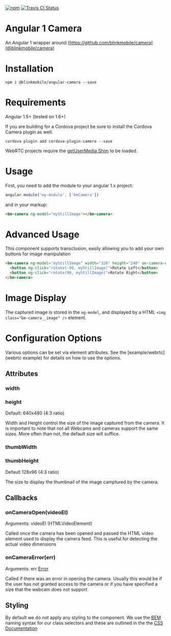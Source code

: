 [![npm](https://img.shields.io/npm/v/@blinkmobile/blink-angular-camera.svg?maxAge=2592000)](https://www.npmjs.com/package/@blinkmobile/blink-angular-camera) [![Travis CI Status](https://travis-ci.org/blinkmobile/angular-camera.svg?branch=master)](https://travis-ci.org/blinkmobile/angular-camera)

# Angular 1 Camera

An Angular 1 wrapper around [https://github.com/blinkmobile/camera](@blinkmobile/camera)

# Installation

`npm i @blinkmobile/angular-camera --save`

# Requirements

Angular 1.5+ (tested on 1.6+)

If you are building for a Cordova project be sure to install the Cordova Camera plugin as well.

`cordova plugin add cordova-plugin-camera --save`

WebRTC projects require the [getUserMedia Shim](https://github.com/otalk/getUserMedia) to be loaded.

# Usage

First, you need to add the module to your angular 1.x project:

```javascript
angular.module('my-module', ['bmCamera'])
```

and in your markup:

```html
<bm-camera ng-model="myStillImage"></bm-camera>
```

# Advanced Usage

This component supports transclusion, easily allowing you to add your own buttons for image manipulation

```html
<bm-camera ng-model="myStillImage" width="320" height="240" on-camera-error="myErrorHandler(err)">
  <button ng-click="rotate(-90, myStillImage)">Rotate Left</button>
  <button ng-click="rotate(90, myStillImage)">Rotate Right</button>
</bm-camera>
```

# Image Display

The captured image is stored in the `ng-model`, and displayed by a HTML `<img class="bm-camera__image" />` element.

# Configuration Options

Various options can be set via element attributes. See the [example/webrtc](webrtc example) for details on how to use the options.

## Attributes

### <a name="width"></a> width
### <a name="height"></a> height

Default: 640x480 (4:3 ratio)

Width and Height control the size of the image captured from the camera. It is important to note that not all Webcams and cameras support the same sizes. More often than not, the default size will suffice.

### thumbWidth
### thumbHeight

Default 128x96 (4:3 ratio)

The size to display the thumbnail of the image camptured by the camera.

## Callbacks

### onCameraOpen(videoEl)

Arguments: videoEl (HTMLVideoElement)

Called once the camera has been opened and passed the HTML video element used to display the camera feed. This is useful for detecting the actual video dimensions

### onCameraError(err)

Arguments: err [Error](https://developer.mozilla.org/en-US/docs/Web/API/MediaDevices/getUserMedia%20#Errors)

Called if there was an error in opening the camera. Usually this would be if the user has not granted access to the camera or if you have specified a size that the webcam does not support

## Styling

By default we do not apply any styling to the component. We use the [BEM](https://en.bem.info/) naming syntax for our class selectors and these are outlined in the the [CSS Documentation](docs/css-selectors.md)
